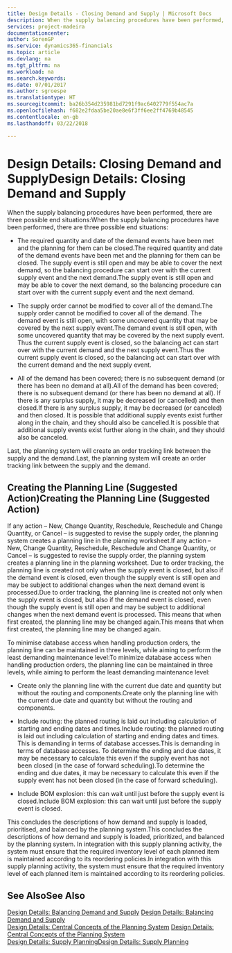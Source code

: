 ```yaml
---
title: Design Details - Closing Demand and Supply | Microsoft Docs
description: When the supply balancing procedures have been performed, there are three possible end situations.
services: project-madeira
documentationcenter: 
author: SorenGP
ms.service: dynamics365-financials
ms.topic: article
ms.devlang: na
ms.tgt_pltfrm: na
ms.workload: na
ms.search.keywords: 
ms.date: 07/01/2017
ms.author: sgroespe
ms.translationtype: HT
ms.sourcegitcommit: ba26b354d235981bd7291f9ac6402779f554ac7a
ms.openlocfilehash: f682e2fdaa5be20ae8e6f3ff6ee2ff4769b48545
ms.contentlocale: en-gb
ms.lasthandoff: 03/22/2018

---
```

# <a name="design-details-closing-demand-and-supply"></a><span data-ttu-id="a5b62-103">Design Details: Closing Demand and Supply</span><span class="sxs-lookup"><span data-stu-id="a5b62-103">Design Details: Closing Demand and Supply</span></span>
<span data-ttu-id="a5b62-104">When the supply balancing procedures have been performed, there are three possible end situations:</span><span class="sxs-lookup"><span data-stu-id="a5b62-104">When the supply balancing procedures have been performed, there are three possible end situations:</span></span>  

-   <span data-ttu-id="a5b62-105">The required quantity and date of the demand events have been met and the planning for them can be closed.</span><span class="sxs-lookup"><span data-stu-id="a5b62-105">The required quantity and date of the demand events have been met and the planning for them can be closed.</span></span> <span data-ttu-id="a5b62-106">The supply event is still open and may be able to cover the next demand, so the balancing procedure can start over with the current supply event and the next demand.</span><span class="sxs-lookup"><span data-stu-id="a5b62-106">The supply event is still open and may be able to cover the next demand, so the balancing procedure can start over with the current supply event and the next demand.</span></span>  

-   <span data-ttu-id="a5b62-107">The supply order cannot be modified to cover all of the demand.</span><span class="sxs-lookup"><span data-stu-id="a5b62-107">The supply order cannot be modified to cover all of the demand.</span></span> <span data-ttu-id="a5b62-108">The demand event is still open, with some uncovered quantity that may be covered by the next supply event.</span><span class="sxs-lookup"><span data-stu-id="a5b62-108">The demand event is still open, with some uncovered quantity that may be covered by the next supply event.</span></span> <span data-ttu-id="a5b62-109">Thus the current supply event is closed, so the balancing act can start over with the current demand and the next supply event.</span><span class="sxs-lookup"><span data-stu-id="a5b62-109">Thus the current supply event is closed, so the balancing act can start over with the current demand and the next supply event.</span></span>  

-   <span data-ttu-id="a5b62-110">All of the demand has been covered; there is no subsequent demand (or there has been no demand at all).</span><span class="sxs-lookup"><span data-stu-id="a5b62-110">All of the demand has been covered; there is no subsequent demand (or there has been no demand at all).</span></span> <span data-ttu-id="a5b62-111">If there is any surplus supply, it may be decreased (or cancelled) and then closed.</span><span class="sxs-lookup"><span data-stu-id="a5b62-111">If there is any surplus supply, it may be decreased (or canceled) and then closed.</span></span> <span data-ttu-id="a5b62-112">It is possible that additional supply events exist further along in the chain, and they should also be cancelled.</span><span class="sxs-lookup"><span data-stu-id="a5b62-112">It is possible that additional supply events exist further along in the chain, and they should also be canceled.</span></span>  

 <span data-ttu-id="a5b62-113">Last, the planning system will create an order tracking link between the supply and the demand.</span><span class="sxs-lookup"><span data-stu-id="a5b62-113">Last, the planning system will create an order tracking link between the supply and the demand.</span></span>  

## <a name="creating-the-planning-line-suggested-action"></a><span data-ttu-id="a5b62-114">Creating the Planning Line (Suggested Action)</span><span class="sxs-lookup"><span data-stu-id="a5b62-114">Creating the Planning Line (Suggested Action)</span></span>  
 <span data-ttu-id="a5b62-115">If any action – New, Change Quantity, Reschedule, Reschedule and Change Quantity, or Cancel – is suggested to revise the supply order, the planning system creates a planning line in the planning worksheet.</span><span class="sxs-lookup"><span data-stu-id="a5b62-115">If any action – New, Change Quantity, Reschedule, Reschedule and Change Quantity, or Cancel – is suggested to revise the supply order, the planning system creates a planning line in the planning worksheet.</span></span> <span data-ttu-id="a5b62-116">Due to order tracking, the planning line is created not only when the supply event is closed, but also if the demand event is closed, even though the supply event is still open and may be subject to additional changes when the next demand event is processed.</span><span class="sxs-lookup"><span data-stu-id="a5b62-116">Due to order tracking, the planning line is created not only when the supply event is closed, but also if the demand event is closed, even though the supply event is still open and may be subject to additional changes when the next demand event is processed.</span></span> <span data-ttu-id="a5b62-117">This means that when first created, the planning line may be changed again.</span><span class="sxs-lookup"><span data-stu-id="a5b62-117">This means that when first created, the planning line may be changed again.</span></span>  

 <span data-ttu-id="a5b62-118">To minimise database access when handling production orders, the planning line can be maintained in three levels, while aiming to perform the least demanding maintenance level:</span><span class="sxs-lookup"><span data-stu-id="a5b62-118">To minimize database access when handling production orders, the planning line can be maintained in three levels, while aiming to perform the least demanding maintenance level:</span></span>  

-   <span data-ttu-id="a5b62-119">Create only the planning line with the current due date and quantity but without the routing and components.</span><span class="sxs-lookup"><span data-stu-id="a5b62-119">Create only the planning line with the current due date and quantity but without the routing and components.</span></span>  

-   <span data-ttu-id="a5b62-120">Include routing: the planned routing is laid out including calculation of starting and ending dates and times.</span><span class="sxs-lookup"><span data-stu-id="a5b62-120">Include routing: the planned routing is laid out including calculation of starting and ending dates and times.</span></span> <span data-ttu-id="a5b62-121">This is demanding in terms of database accesses.</span><span class="sxs-lookup"><span data-stu-id="a5b62-121">This is demanding in terms of database accesses.</span></span> <span data-ttu-id="a5b62-122">To determine the ending and due dates, it may be necessary to calculate this even if the supply event has not been closed (in the case of forward scheduling).</span><span class="sxs-lookup"><span data-stu-id="a5b62-122">To determine the ending and due dates, it may be necessary to calculate this even if the supply event has not been closed (in the case of forward scheduling).</span></span>  

-   <span data-ttu-id="a5b62-123">Include BOM explosion: this can wait until just before the supply event is closed.</span><span class="sxs-lookup"><span data-stu-id="a5b62-123">Include BOM explosion: this can wait until just before the supply event is closed.</span></span>  

 <span data-ttu-id="a5b62-124">This concludes the descriptions of how demand and supply is loaded, prioritised, and balanced by the planning system.</span><span class="sxs-lookup"><span data-stu-id="a5b62-124">This concludes the descriptions of how demand and supply is loaded, prioritized, and balanced by the planning system.</span></span> <span data-ttu-id="a5b62-125">In integration with this supply planning activity, the system must ensure that the required inventory level of each planned item is maintained according to its reordering policies.</span><span class="sxs-lookup"><span data-stu-id="a5b62-125">In integration with this supply planning activity, the system must ensure that the required inventory level of each planned item is maintained according to its reordering policies.</span></span>  

## <a name="see-also"></a><span data-ttu-id="a5b62-126">See Also</span><span class="sxs-lookup"><span data-stu-id="a5b62-126">See Also</span></span>  
 <span data-ttu-id="a5b62-127">[Design Details: Balancing Demand and Supply](design-details-balancing-demand-and-supply.md) </span><span class="sxs-lookup"><span data-stu-id="a5b62-127">[Design Details: Balancing Demand and Supply](design-details-balancing-demand-and-supply.md) </span></span>  
 <span data-ttu-id="a5b62-128">[Design Details: Central Concepts of the Planning System](design-details-central-concepts-of-the-planning-system.md) </span><span class="sxs-lookup"><span data-stu-id="a5b62-128">[Design Details: Central Concepts of the Planning System](design-details-central-concepts-of-the-planning-system.md) </span></span>  
 [<span data-ttu-id="a5b62-129">Design Details: Supply Planning</span><span class="sxs-lookup"><span data-stu-id="a5b62-129">Design Details: Supply Planning</span></span>](design-details-supply-planning.md)

